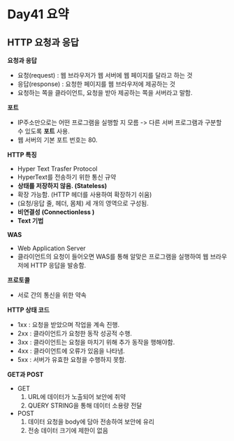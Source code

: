 # Day41 요약

## HTTP 요청과 응답

**요청과 응답**

* 요청(request) : 웹 브라우저가 웹 서버에 웹 페이지를 달라고 하는 것
* 응답(response) : 요청한 페이지를 웹 브라우저에 제공하는 것
* 요청하는 쪽을 클라이언트, 요청을 받아 제공하는 쪽을 서버라고 말함.

**포트**

* IP주소만으로는 어떤 프로그램을 실행할 지 모름 -> 다른 서버 프로그램과 구분할 수 있도록 **포트** 사용.
* 웹 서버의 기본 포트 번호는 80.

**HTTP 특징**

* Hyper Text Trasfer Protocol
* HyperText를 전송하기 위한 통신 규약
* **상태를 저장하지 않음. (Stateless)**
* 확장 가능함. (HTTP 헤더를 사용하여 확장하기 쉬움)
* (요청/응답 줄, 헤더, 몸체) 세 개의 영역으로 구성됨.
* **비연결성 (Connectionless )**
* **Text 기법**

**WAS**

* Web Application Server
* 클라이언트의 요청이 들어오면 WAS를 통해 알맞은 프로그램을 실행하여 웹 브라우저에 HTTP 응답을 발송함.

**프로토콜**

* 서로 간의 통신을 위한 약속

**HTTP 상태 코드**

* 1xx : 요청을 받았으며 작업을 계속 진행.
* 2xx : 클라이언트가 요청한 동작 성공적 수행.
* 3xx : 클라이언트는 요청을 마치기 위해 추가 동작을 행해야함.
* 4xx : 클라이언트에 오류가 있음을 나타냄.
* 5xx : 서버가 유효한 요청을 수행하지 못함.

**GET과 POST**

* GET
    1. URL에 데이터가 노출되어 보안에 취약
    2. QUERY STRING을 통해 데이터 소용량 전달
* POST
    1. 데이터 요청을 body에 담아 전송하여 보안에 유리
    2. 전송 데이터 크기에 제한이 없음


